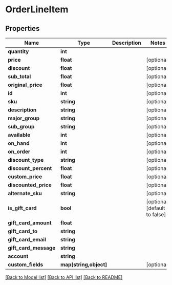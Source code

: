 # OrderLineItem

## Properties
Name | Type | Description | Notes
------------ | ------------- | ------------- | -------------
**quantity** | **int** |  | 
**price** | **float** |  | [optional] 
**discount** | **float** |  | [optional] 
**sub_total** | **float** |  | [optional] 
**original_price** | **float** |  | [optional] 
**id** | **int** |  | [optional] 
**sku** | **string** |  | [optional] 
**description** | **string** |  | [optional] 
**major_group** | **string** |  | [optional] 
**sub_group** | **string** |  | [optional] 
**available** | **int** |  | [optional] 
**on_hand** | **int** |  | [optional] 
**on_order** | **int** |  | [optional] 
**discount_type** | **string** |  | [optional] 
**discount_percent** | **float** |  | [optional] 
**custom_price** | **float** |  | [optional] 
**discounted_price** | **float** |  | [optional] 
**alternate_sku** | **string** |  | [optional] 
**is_gift_card** | **bool** |  | [optional] [default to false]
**gift_card_amount** | **float** |  | 
**gift_card_to** | **string** |  | 
**gift_card_email** | **string** |  | 
**gift_card_message** | **string** |  | 
**account** | **string** |  | 
**custom_fields** | **map[string,object]** |  | [optional] 

[[Back to Model list]](../README.md#documentation-for-models) [[Back to API list]](../README.md#documentation-for-api-endpoints) [[Back to README]](../README.md)


